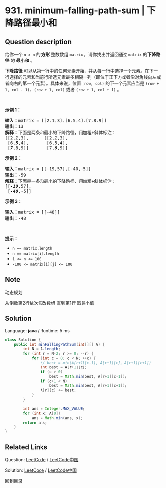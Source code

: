 ﻿# 931. minimum-falling-path-sum | 下降路径最小和

## Question description

<!--If you want to use the English description, use <p>Given an <code>n x n</code> array of integers <code>matrix</code>, return <em>the <strong>minimum sum</strong> of any <strong>falling path</strong> through</em> <code>matrix</code>.</p>

<p>A <strong>falling path</strong> starts at any element in the first row and chooses the element in the next row that is either directly below or diagonally left/right. Specifically, the next element from position <code>(row, col)</code> will be <code>(row + 1, col - 1)</code>, <code>(row + 1, col)</code>, or <code>(row + 1, col + 1)</code>.</p>

<p>&nbsp;</p>
<p><strong>Example 1:</strong></p>
<img alt="" src="https://assets.leetcode.com/uploads/2021/11/03/failing1-grid.jpg" style="width: 499px; height: 500px;" />
<pre>
<strong>Input:</strong> matrix = [[2,1,3],[6,5,4],[7,8,9]]
<strong>Output:</strong> 13
<strong>Explanation:</strong> There are two falling paths with a minimum sum as shown.
</pre>

<p><strong>Example 2:</strong></p>
<img alt="" src="https://assets.leetcode.com/uploads/2021/11/03/failing2-grid.jpg" style="width: 164px; height: 365px;" />
<pre>
<strong>Input:</strong> matrix = [[-19,57],[-40,-5]]
<strong>Output:</strong> -59
<strong>Explanation:</strong> The falling path with a minimum sum is shown.
</pre>

<p>&nbsp;</p>
<p><strong>Constraints:</strong></p>

<ul>
	<li><code>n == matrix.length == matrix[i].length</code></li>
	<li><code>1 &lt;= n &lt;= 100</code></li>
	<li><code>-100 &lt;= matrix[i][j] &lt;= 100</code></li>
</ul>
 instead-->
<p>给你一个 <code>n x n</code> 的<strong> 方形 </strong>整数数组&nbsp;<code>matrix</code> ，请你找出并返回通过 <code>matrix</code> 的<strong>下降路径</strong><em> </em>的<strong> </strong><strong>最小和</strong> 。</p>

<p><strong>下降路径</strong> 可以从第一行中的任何元素开始，并从每一行中选择一个元素。在下一行选择的元素和当前行所选元素最多相隔一列（即位于正下方或者沿对角线向左或者向右的第一个元素）。具体来说，位置 <code>(row, col)</code> 的下一个元素应当是 <code>(row + 1, col - 1)</code>、<code>(row + 1, col)</code> 或者 <code>(row + 1, col + 1)</code> 。</p>

<p>&nbsp;</p>

<p><strong>示例 1：</strong></p>

<pre>
<strong>输入：</strong>matrix = [[2,1,3],[6,5,4],[7,8,9]]
<strong>输出：</strong>13
<strong>解释：</strong>下面是两条和最小的下降路径，用加粗+斜体标注：
[[2,<em><strong>1</strong></em>,3],      [[2,<em><strong>1</strong></em>,3],
 [6,<em><strong>5</strong></em>,4],       [6,5,<em><strong>4</strong></em>],
 [<em><strong>7</strong></em>,8,9]]       [7,<em><strong>8</strong></em>,9]]
</pre>

<p><strong>示例 2：</strong></p>

<pre>
<strong>输入：</strong>matrix = [[-19,57],[-40,-5]]
<strong>输出：</strong>-59
<strong>解释：</strong>下面是一条和最小的下降路径，用加粗+斜体标注：
[[<em><strong>-19</strong></em>,57],
 [<em><strong>-40</strong></em>,-5]]
</pre>

<p><strong>示例 3：</strong></p>

<pre>
<strong>输入：</strong>matrix = [[-48]]
<strong>输出：</strong>-48
</pre>

<p>&nbsp;</p>

<p><strong>提示：</strong></p>

<ul>
	<li><code>n == matrix.length</code></li>
	<li><code>n == matrix[i].length</code></li>
	<li><code>1 &lt;= n &lt;= 100</code></li>
	<li><code>-100 &lt;= matrix[i][j] &lt;= 100</code></li>
</ul>


## Note

动态规划



从倒数第2行依次修改数组  直到第1行 取最小值


## Solution

Language: **java**  /  Runtime: 5 ms

```java
class Solution {
    public int minFallingPathSum(int[][] A) {
        int N = A.length;
        for (int r = N-2; r >= 0; --r) {
            for (int c = 0; c < N; ++c) {
                // best = min(A[r+1][c-1], A[r+1][c], A[r+1][c+1])
                int best = A[r+1][c];
                if (c > 0)
                    best = Math.min(best, A[r+1][c-1]);
                if (c+1 < N)
                    best = Math.min(best, A[r+1][c+1]);
                A[r][c] += best;
            }
        }

        int ans = Integer.MAX_VALUE;
        for (int x: A[0])
            ans = Math.min(ans, x);
        return ans;
    }
}


```



## Related Links

Question: [LeetCode](https://leetcode.com/problems/minimum-falling-path-sum/description/)  /  [LeetCode中国](https://leetcode-cn.com/problems/minimum-falling-path-sum/description/)

Solution: [LeetCode](https://leetcode.com/articles/minimum-falling-path-sum/)  /  [LeetCode中国](https://leetcode-cn.com/articles/minimum-falling-path-sum/)

[回到目录](../README.md)